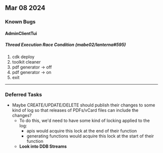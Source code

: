 ## Mar 08 2024

### Known Bugs

#### AdminClientTui

##### Thread Execution Race Condition (mabe02/lanterna#595)

1. cdk deploy
2. toolkit cleaner
3. pdf generator -> off
4. pdf generator -> on
5. exit

---

### Deferred Tasks

- Maybe CREATE/UPDATE/DELETE should publish their changes to some kind of log so that releases of PDFs/vCard files can
  include the changes?
    - To do this, we'd need to have some kind of locking applied to the log:
        - apis would acquire this lock at the end of their function
        - generating functions would acquire this lock at the start of their function
    - **Look into DDB Streams**
